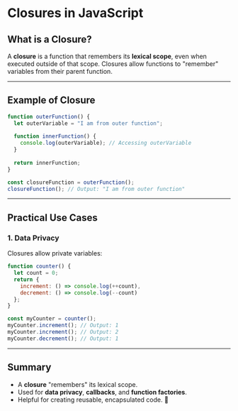# Closures in JavaScript

## What is a Closure?
A **closure** is a function that remembers its **lexical scope**, even when executed outside of that scope. Closures allow functions to "remember" variables from their parent function.

---

## Example of Closure

```javascript
function outerFunction() {
  let outerVariable = "I am from outer function";
  
  function innerFunction() {
    console.log(outerVariable); // Accessing outerVariable
  }
  
  return innerFunction;
}

const closureFunction = outerFunction();
closureFunction(); // Output: "I am from outer function"
```

---

## Practical Use Cases

### 1. **Data Privacy**
Closures allow private variables:

```javascript
function counter() {
  let count = 0;
  return {
    increment: () => console.log(++count),
    decrement: () => console.log(--count)
  };
}

const myCounter = counter();
myCounter.increment(); // Output: 1
myCounter.increment(); // Output: 2
myCounter.decrement(); // Output: 1
```

---

## Summary
- A **closure** "remembers" its lexical scope.
- Used for **data privacy**, **callbacks**, and **function factories**.
- Helpful for creating reusable, encapsulated code. 🚀
